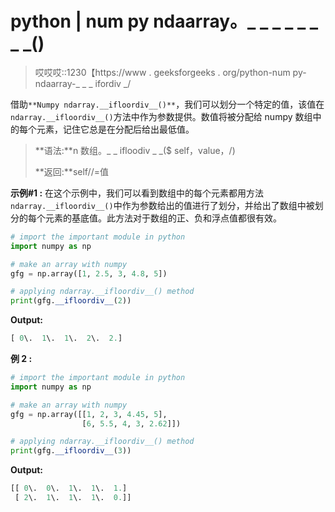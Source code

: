 # python | num py ndaarray。_ _ _ _ _ _ _ _()

> 哎哎哎::1230【https://www . geeksforgeeks . org/python-num py-ndaarray-_ _ _ ifordiv _/

借助`**Numpy ndarray.__ifloordiv__()**`，我们可以划分一个特定的值，该值在`ndarray.__ifloordiv__()`方法中作为参数提供。数值将被分配给 numpy 数组中的每个元素，记住它总是在分配后给出最低值。

> **语法:**n 数组。_ _ ifloodiv _ _($ self，value，/)
> 
> **返回:**self//=值

**示例#1 :**
在这个示例中，我们可以看到数组中的每个元素都用方法`ndarray.__ifloordiv__()`中作为参数给出的值进行了划分，并给出了数组中被划分的每个元素的基底值。此方法对于数组的正、负和浮点值都很有效。

```py
# import the important module in python
import numpy as np

# make an array with numpy
gfg = np.array([1, 2.5, 3, 4.8, 5])

# applying ndarray.__ifloordiv__() method
print(gfg.__ifloordiv__(2))
```

**Output:**

```py
[ 0\.  1\.  1\.  2\.  2.]

```

**例 2 :**

```py
# import the important module in python
import numpy as np

# make an array with numpy
gfg = np.array([[1, 2, 3, 4.45, 5],
                [6, 5.5, 4, 3, 2.62]])

# applying ndarray.__ifloordiv__() method
print(gfg.__ifloordiv__(3))
```

**Output:**

```py
[[ 0\.  0\.  1\.  1\.  1.]
 [ 2\.  1\.  1\.  1\.  0.]]

```